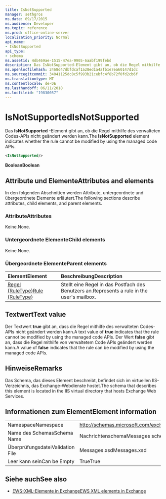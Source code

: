 ```yaml
---
title: IsNotSupported
manager: sethgros
ms.date: 09/17/2015
ms.audience: Developer
ms.topic: reference
ms.prod: office-online-server
localization_priority: Normal
api_name:
- IsNotSupported
api_type:
- schema
ms.assetid: 4db469ae-1515-47ea-9905-6aabf199febd
description: Das IsNotSupported-Element gibt an, ob die Regel mithilfe des verwalteten Codes-APIs nicht geändert werden kann.
ms.openlocfilehash: 2468d47dbfdcaf1a28ed1a4afb1e7ea60147d1dc
ms.sourcegitcommit: 34041125dc8c5f993b21cebfc4f8b72f0fd2cb6f
ms.translationtype: MT
ms.contentlocale: de-DE
ms.lasthandoff: 06/11/2018
ms.locfileid: "19830057"
---
```

# <a name="isnotsupported"></a><span data-ttu-id="16a85-103">IsNotSupported</span><span class="sxs-lookup"><span data-stu-id="16a85-103">IsNotSupported</span></span>

<span data-ttu-id="16a85-104">Das **IsNotSupported** -Element gibt an, ob die Regel mithilfe des verwalteten Codes-APIs nicht geändert werden kann.</span><span class="sxs-lookup"><span data-stu-id="16a85-104">The **IsNotSupported** element indicates whether the rule cannot be modified by using the managed code APIs.</span></span> 
  
```XML
<IsNotSupported/>
```

 <span data-ttu-id="16a85-105">**Boolean**</span><span class="sxs-lookup"><span data-stu-id="16a85-105">**Boolean**</span></span>
## <a name="attributes-and-elements"></a><span data-ttu-id="16a85-106">Attribute und Elemente</span><span class="sxs-lookup"><span data-stu-id="16a85-106">Attributes and elements</span></span>

<span data-ttu-id="16a85-107">In den folgenden Abschnitten werden Attribute, untergeordnete und übergeordnete Elemente erläutert.</span><span class="sxs-lookup"><span data-stu-id="16a85-107">The following sections describe attributes, child elements, and parent elements.</span></span>
  
### <a name="attributes"></a><span data-ttu-id="16a85-108">Attribute</span><span class="sxs-lookup"><span data-stu-id="16a85-108">Attributes</span></span>

<span data-ttu-id="16a85-109">Keine.</span><span class="sxs-lookup"><span data-stu-id="16a85-109">None.</span></span>
  
### <a name="child-elements"></a><span data-ttu-id="16a85-110">Untergeordnete Elemente</span><span class="sxs-lookup"><span data-stu-id="16a85-110">Child elements</span></span>

<span data-ttu-id="16a85-111">Keine.</span><span class="sxs-lookup"><span data-stu-id="16a85-111">None.</span></span>
  
### <a name="parent-elements"></a><span data-ttu-id="16a85-112">Übergeordnete Elemente</span><span class="sxs-lookup"><span data-stu-id="16a85-112">Parent elements</span></span>

|<span data-ttu-id="16a85-113">**Element**</span><span class="sxs-lookup"><span data-stu-id="16a85-113">**Element**</span></span>|<span data-ttu-id="16a85-114">**Beschreibung**</span><span class="sxs-lookup"><span data-stu-id="16a85-114">**Description**</span></span>|
|:-----|:-----|
|[<span data-ttu-id="16a85-115">Regel (RuleType)</span><span class="sxs-lookup"><span data-stu-id="16a85-115">Rule (RuleType)</span></span>](rule-ruletype.md) <br/> |<span data-ttu-id="16a85-116">Stellt eine Regel in das Postfach des Benutzers an.</span><span class="sxs-lookup"><span data-stu-id="16a85-116">Represents a rule in the user's mailbox.</span></span>  <br/> |
   
## <a name="text-value"></a><span data-ttu-id="16a85-117">Textwert</span><span class="sxs-lookup"><span data-stu-id="16a85-117">Text value</span></span>

<span data-ttu-id="16a85-118">Der Textwert **true** gibt an, dass die Regel mithilfe des verwalteten Codes-APIs nicht geändert werden kann.</span><span class="sxs-lookup"><span data-stu-id="16a85-118">A text value of **true** indicates that the rule cannot be modified by using the managed code APIs.</span></span> <span data-ttu-id="16a85-119">Der Wert **false** gibt an, dass die Regel mithilfe von verwaltetem Code APIs geändert werden kann.</span><span class="sxs-lookup"><span data-stu-id="16a85-119">A value of **false** indicates that the rule can be modified by using the managed code APIs.</span></span> 
  
## <a name="remarks"></a><span data-ttu-id="16a85-120">Hinweise</span><span class="sxs-lookup"><span data-stu-id="16a85-120">Remarks</span></span>

<span data-ttu-id="16a85-121">Das Schema, das dieses Element beschreibt, befindet sich im virtuellen IIS-Verzeichnis, das Exchange-Webdienste hostet.</span><span class="sxs-lookup"><span data-stu-id="16a85-121">The schema that describes this element is located in the IIS virtual directory that hosts Exchange Web Services.</span></span>
  
## <a name="element-information"></a><span data-ttu-id="16a85-122">Informationen zum Element</span><span class="sxs-lookup"><span data-stu-id="16a85-122">Element information</span></span>

|||
|:-----|:-----|
|<span data-ttu-id="16a85-123">Namespace</span><span class="sxs-lookup"><span data-stu-id="16a85-123">Namespace</span></span>  <br/> |http://schemas.microsoft.com/exchange/services/2006/messages  <br/> |
|<span data-ttu-id="16a85-124">Name des Schemas</span><span class="sxs-lookup"><span data-stu-id="16a85-124">Schema Name</span></span>  <br/> |<span data-ttu-id="16a85-125">Nachrichtenschema</span><span class="sxs-lookup"><span data-stu-id="16a85-125">Messages schema</span></span>  <br/> |
|<span data-ttu-id="16a85-126">Überprüfungsdatei</span><span class="sxs-lookup"><span data-stu-id="16a85-126">Validation File</span></span>  <br/> |<span data-ttu-id="16a85-127">Messages.xsd</span><span class="sxs-lookup"><span data-stu-id="16a85-127">Messages.xsd</span></span>  <br/> |
|<span data-ttu-id="16a85-128">Leer kann sein</span><span class="sxs-lookup"><span data-stu-id="16a85-128">Can be Empty</span></span>  <br/> |<span data-ttu-id="16a85-129">True</span><span class="sxs-lookup"><span data-stu-id="16a85-129">True</span></span>  <br/> |
   
## <a name="see-also"></a><span data-ttu-id="16a85-130">Siehe auch</span><span class="sxs-lookup"><span data-stu-id="16a85-130">See also</span></span>



- [<span data-ttu-id="16a85-131">EWS-XML-Elemente in Exchange</span><span class="sxs-lookup"><span data-stu-id="16a85-131">EWS XML elements in Exchange</span></span>](ews-xml-elements-in-exchange.md)

